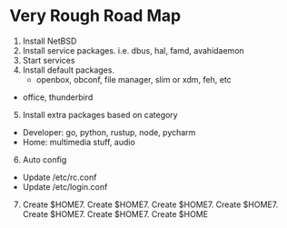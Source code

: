 # Very Rough Road Map

1. Install NetBSD
2. Install service packages. i.e. dbus, hal, famd, avahidaemon
3. Start services
4. Install default packages. 
    - openbox, obconf, file manager, slim or xdm, feh, etc
  - office, thunderbird
5. Install extra packages based on category
  - Developer: go, python, rustup, node, pycharm
  - Home: multimedia stuff, audio
6. Auto config
  - Update /etc/rc.conf
  - Update /etc/login.conf
7. Create $HOME7. Create $HOME7. Create $HOME7. Create $HOME7. Create $HOME7. Create $HOME7. Create $HOME
